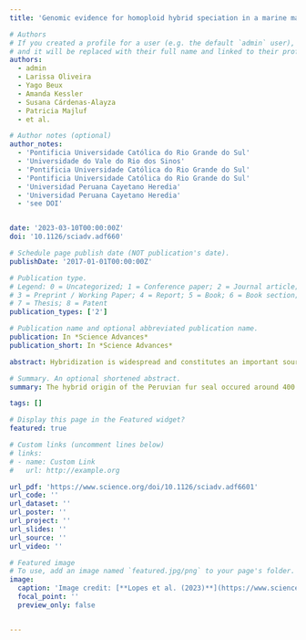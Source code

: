 ```yaml
---
title: 'Genomic evidence for homoploid hybrid speciation in a marine mammal apex predator'

# Authors
# If you created a profile for a user (e.g. the default `admin` user), write the username (folder name) here
# and it will be replaced with their full name and linked to their profile.
authors:
  - admin
  - Larissa Oliveira
  - Yago Beux
  - Amanda Kessler
  - Susana Cárdenas-Alayza
  - Patricia Majluf
  - et al.

# Author notes (optional)
author_notes:
  - 'Pontificia Universidade Católica do Rio Grande do Sul'
  - 'Universidade do Vale do Rio dos Sinos'
  - 'Pontificia Universidade Católica do Rio Grande do Sul'
  - 'Pontificia Universidade Católica do Rio Grande do Sul'
  - 'Universidad Peruana Cayetano Heredia'
  - 'Universidad Peruana Cayetano Heredia'
  - 'see DOI'


date: '2023-03-10T00:00:00Z'
doi: '10.1126/sciadv.adf660'

# Schedule page publish date (NOT publication's date).
publishDate: '2017-01-01T00:00:00Z'

# Publication type.
# Legend: 0 = Uncategorized; 1 = Conference paper; 2 = Journal article;
# 3 = Preprint / Working Paper; 4 = Report; 5 = Book; 6 = Book section;
# 7 = Thesis; 8 = Patent
publication_types: ['2']

# Publication name and optional abbreviated publication name.
publication: In *Science Advances*
publication_short: In *Science Advances*

abstract: Hybridization is widespread and constitutes an important source of genetic variability and evolution. In animals, its role in generating novel and independent lineages (hybrid speciation) has been strongly debated, with only a few cases supported by genomic data. The South American fur seal (SAfs) Arctocephalus australis is a marine apex predator of Pacific and Atlantic waters, with a disjunct set of populations in Peru and Northern Chile [Peruvian fur seal (Pfs)] with controversial taxonomic status. We demonstrate, using complete genome and reduced representation sequencing, that the Pfs is a genetically distinct species with an admixed genome that originated from hybridization between the SAfs and the Galapagos fur seal (Arctocephalus galapagoensis) around 400,000 years ago. Our results strongly support the origin of Pfs by homoploid hybrid speciation over alternative introgression scenarios. This study highlights the role of hybridization in promoting species-level biodiversity in large vertebrates.

# Summary. An optional shortened abstract.
summary: The hybrid origin of the Peruvian fur seal occured around 400 Kya after short periods of hybridization between the Galapagos and South American fur seal.

tags: []

# Display this page in the Featured widget?
featured: true

# Custom links (uncomment lines below)
# links:
# - name: Custom Link
#   url: http://example.org

url_pdf: 'https://www.science.org/doi/10.1126/sciadv.adf6601'
url_code: ''
url_dataset: ''
url_poster: ''
url_project: ''
url_slides: ''
url_source: ''
url_video: ''

# Featured image
# To use, add an image named `featured.jpg/png` to your page's folder.
image:
  caption: 'Image credit: [**Lopes et al. (2023)**](https://www.science.org/doi/10.1126/sciadv.adf6601)'
  focal_point: ''
  preview_only: false


---
```




